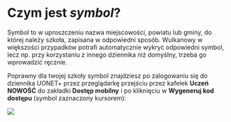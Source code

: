 # Czym jest *symbol*?

Symbol to w uproszczeniu nazwa miejscowości, powiatu lub gminy, do której należy szkoła, zapisana w odpowiedni sposób.
Wulkanowy w większości przypadków potrafi automatycznie wykryć odpowiedni symbol, lecz np. przy korzystaniu z innego
dziennika niż domyślny, trzeba go wprowadzić ręcznie.

Poprawny dla twojej szkoły symbol znajdziesz po zalogowaniu się do dziennika UONET+ przez przeglądarkę przejściu
przez kafelek **Uczeń NOWOŚĆ** do zakładki **Dostęp mobilny** i po kliknięciu w **Wygeneruj kod dostępu** (symbol zaznaczony kursorem):

![](https://i.imgur.com/v3to2W0.png)
